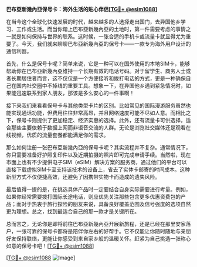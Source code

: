 **巴布亞新幾內亞保号卡：海外生活的贴心伴侣[[TG💪+ @esim1088](https://t.me/s/esim1088)]**

在当今这个全球化快速发展的时代，越来越多的人选择走出国门，去异国他乡学习、工作或生活。而当你踏上巴布亞新幾內亞的土地时，第一件需要考虑的事情之一就是如何保持与世界的联系。这时候，一张合适的手机卡或流量卡就显得尤为重要了。今天，我们就来聊聊巴布亞新幾內亞的保号卡——一款专为海外用户设计的通信利器。

首先，什么是保号卡呢？简单来说，它是一种可以在国外使用的本地SIM卡，能够帮助你在巴布亞新幾內亞维持一个长期有效的电话号码。对于留学生、商务人士或者长期居住者而言，这不仅仅是一个方便接听和拨打电话的方式，更是一种确保自己在国内社交圈中不掉线的重要工具。想象一下，在异国他乡遇到紧急情况时，如果能迅速联系到家人朋友，那该是多么安心的一件事啊！

接下来我们来看看保号卡与其他类型卡片的区别。比如常见的国际漫游服务虽然也能实现通话功能，但费用往往非常高昂，并且网络速度可能不尽如人意。而相比之下，保号卡则提供了更加稳定、经济实惠的选择。此外，还有流量卡可供选择，适合那些主要依赖于数据上网而非语音交流的人群。无论是浏览社交媒体还是观看在线视频，优质的流量套餐都能满足你的需求。

那么如何注册一张巴布亞新幾內亞的保号卡呢？其实流程并不复杂。通常情况下，你只需要准备好护照复印件以及近期拍摄的照片即可完成申请手续。当然啦，现在市面上也有不少提供电子SIM（eSIM）解决方案的服务商，通过他们的平台可以直接下载虚拟SIM卡至支持该技术的设备上，省去了实体卡邮寄的时间成本。这种新型方式不仅便捷高效，还避免了因携带实物卡而造成的遗失风险。

最后值得一提的是，在挑选具体产品时一定要结合自身实际需要进行考量。例如，如果你经常需要拨打国际长途电话，则应优先关注那些包含更多优惠资费包的产品；而对于热衷于旅行探险的朋友来说，具备良好覆盖范围及信号强度的选项自然更为理想。总之，找到最适合自己的那一款才是关键所在。

总而言之，无论你是即将前往巴布亞新幾內亞开展新旅程，还是已经在那里安家落户，一张可靠的保号卡都将是陪伴你左右的好帮手。它不仅能让你随时随地与亲朋好友保持联络，更能让你感受到来自家乡般的温暖关怀。赶紧为自己挑选一张称心如意的保号卡吧！[[TG💪+ @esim1088](https://t.me/s/esim1088)]

[[TG💪+ @esim1088](https://t.me/s/esim1088) ![Image](https://i.postimg.cc/4NQfJmqS/Snipaste-2025-05-13-00-14-12.png)]